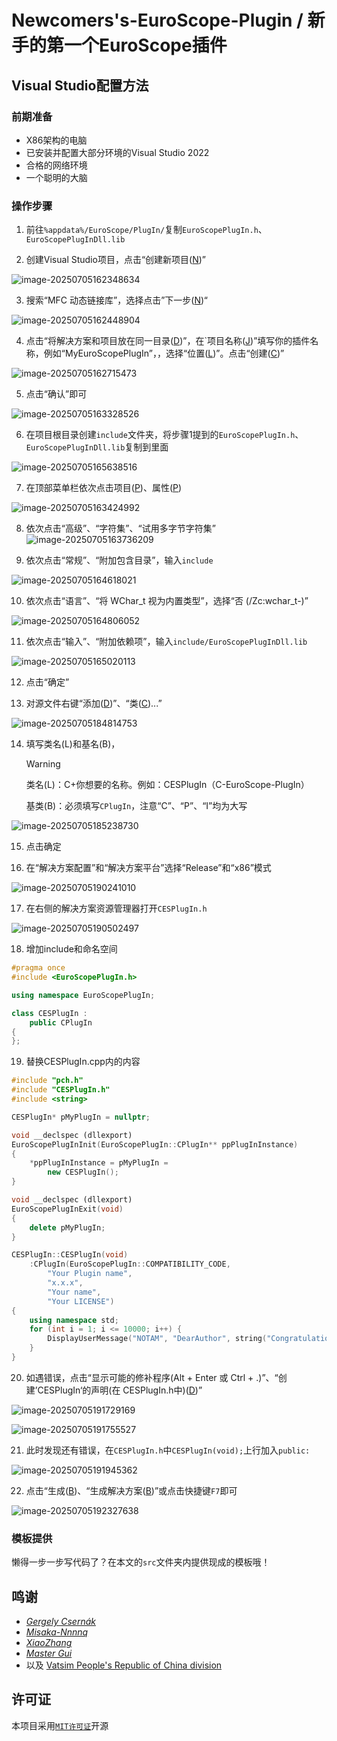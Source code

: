 # Newcomers's-EuroScope-Plugin / 新手的第一个EuroScope插件

## Visual Studio配置方法

### 前期准备

- X86架构的电脑
- 已安装并配置大部分环境的Visual Studio 2022
- 合格的网络环境
- 一个聪明的大脑

### 操作步骤

1. 前往`%appdata%/EuroScope/PlugIn/`复制`EuroScopePlugIn.h`、`EuroScopePlugInDll.lib`

2. 创建Visual Studio项目，点击“创建新项目(<u>N</u>)”

![image-20250705162348634](./assets/image-20250705162348634.png)

3. 搜索“MFC 动态链接库”，选择点击”下一步(<u>N</u>)“

![image-20250705162448904](./assets/image-20250705162448904.png)

4. 点击“将解决方案和项目放在同一目录(<u>D</u>)”，在`项目名称(<u>J</u>)”填写你的插件名称，例如“MyEuroScopePlugIn”，，选择“位置(<u>L</u>)”。点击“创建(<u>C</u>)”

![image-20250705162715473](./assets/image-20250705162715473.png)

5. 点击“确认”即可

![image-20250705163328526](./assets/image-20250705163328526.png)

6. 在项目根目录创建`include`文件夹，将步骤1提到的`EuroScopePlugIn.h`、`EuroScopePlugInDll.lib`复制到里面

![image-20250705165638516](./assets/image-20250705165638516.png)

7. 在顶部菜单栏依次点击项目(<u>P</u>)、属性(<u>P</u>)

![image-20250705163424992](./assets/image-20250705163424992.png)

8. 依次点击“高级”、“字符集”、“试用多字节字符集”
![image-20250705163736209](./assets/image-20250705163736209.png)

9. 依次点击“常规”、“附加包含目录”，输入`include`

![image-20250705164618021](./assets/image-20250705164618021.png)

10. 依次点击“语言”、“将 WChar_t 视为内置类型”，选择“否 (/Zc:wchar_t-)”

![image-20250705164806052](./assets/image-20250705164806052.png)

11. 依次点击“输入”、“附加依赖项”，输入`include/EuroScopePlugInDll.lib`

![image-20250705165020113](./assets/image-20250705165020113.png)

12. 点击“确定”

13. 对源文件右键“添加(<u>D</u>)”、“类(<u>C</u>)...”

![image-20250705184814753](./assets/image-20250705184814753.png)

14. 填写类名(L)和基名(B)，

    > [!WARNING]
    >
    > 类名(L)：C+你想要的名称。例如：CESPlugIn（C-EuroScope-PlugIn）
    >
    > 基类(B)：必须填写`CPlugIn`，注意“C”、“P”、“I”均为大写

![image-20250705185238730](./assets/image-20250705185238730.png)

15. 点击确定

16. 在“解决方案配置”和“解决方案平台”选择“Release”和“x86”模式

![image-20250705190241010](./assets/image-20250705190241010.png)

17. 在右侧的解决方案资源管理器打开`CESPlugIn.h`

![image-20250705190502497](./assets/image-20250705190502497.png)

18. 增加include和命名空间

```c++
#pragma once
#include <EuroScopePlugIn.h>

using namespace EuroScopePlugIn;

class CESPlugIn :
    public CPlugIn
{
};
```

19. 替换CESPlugIn.cpp内的内容

```c++
#include "pch.h"
#include "CESPlugIn.h"
#include <string>

CESPlugIn* pMyPlugIn = nullptr;

void __declspec (dllexport)
EuroScopePlugInInit(EuroScopePlugIn::CPlugIn** ppPlugInInstance)
{
    *ppPlugInInstance = pMyPlugIn =
        new CESPlugIn();
}

void __declspec (dllexport)
EuroScopePlugInExit(void)
{
    delete pMyPlugIn;
}

CESPlugIn::CESPlugIn(void)
    :CPlugIn(EuroScopePlugIn::COMPATIBILITY_CODE,
        "Your Plugin name",
        "x.x.x",
        "Your name",
        "Your LICENSE")
{
    using namespace std;
    for (int i = 1; i <= 10000; i++) {
        DisplayUserMessage("NOTAM", "DearAuthor", string("Congratulations! 'Hello World!' No." + std::to_string(i)).c_str(), 1, 0, 0, 0, 0);
    }
}
```

20. 如遇错误，点击“显示可能的修补程序(Alt + Enter 或 Ctrl + .)”、“创建’CESPlugIn‘的声明(在 CESPlugIn.h中)(<u>D</u>)”

![image-20250705191729169](./assets/image-20250705191729169.png)

![image-20250705191755527](./assets/image-20250705191755527.png)

21. 此时发现还有错误，在`CESPlugIn.h`中`CESPlugIn(void);`上行加入`public:`

![image-20250705191945362](./assets/image-20250705191945362.png)

22. 点击“生成(<u>B</u>)、“生成解决方案(<u>B</u>)”或点击快捷键`F7`即可

![image-20250705192327638](./assets/image-20250705192327638.png)

### 模板提供

懒得一步一步写代码了？在本文的`src`文件夹内提供现成的模板哦！

## 鸣谢

- [*Gergely Csernák*](mailto:info@euroscope.hu)
- [*Misaka-Nnnnq*](https://github.com/Misaka-Nnnnq)
- [*XiaoZhang*](https://github.com/XiaoZhang-store/)
- [*Master Gui*](https://github.com/supermastergui)
- 以及 [Vatsim People's Republic of China division](https://www.vatprc.net/zh-cn)

## 许可证

本项目采用[`MIT许可证`](https://github.com/supermastergui/EuroScope-PlugIn-Tutorial/blob/main/LICENSE)开源
